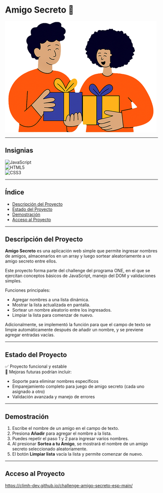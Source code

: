 # Amigo Secreto 🎁

![Portada](assets/amigo-secreto-1.png)

---

## Insignias

![JavaScript](https://img.shields.io/badge/JavaScript-F7DF1E?logo=javascript&logoColor=black)  
![HTML5](https://img.shields.io/badge/HTML5-E34F26?logo=html5&logoColor=white)  
![CSS3](https://img.shields.io/badge/CSS3-1572B6?logo=css3&logoColor=white)

---

## Índice

- [Descripción del Proyecto](#descripción-del-proyecto)  
- [Estado del Proyecto](#estado-del-proyecto)  
- [Demostración](#demostración)  
- [Acceso al Proyecto](#acceso-al-proyecto)  

---

## Descripción del Proyecto

**Amigo Secreto** es una aplicación web simple que permite ingresar nombres de amigos, almacenarlos en un array y luego sortear aleatoriamente a un amigo secreto entre ellos.

Este proyecto forma parte del challenge del programa ONE, en el que se ejercitan conceptos básicos de JavaScript, manejo del DOM y validaciones simples.

Funciones principales:
- Agregar nombres a una lista dinámica.
- Mostrar la lista actualizada en pantalla.
- Sortear un nombre aleatorio entre los ingresados.
- Limpiar la lista para comenzar de nuevo.

Adicionalmente, se implementó la función para que el campo de texto se limpie automáticamente después de añadir un nombre, y se previene agregar entradas vacías.

---

## Estado del Proyecto

✅ Proyecto funcional y estable  
🚧 Mejoras futuras podrían incluir:  
- Soporte para eliminar nombres específicos  
- Emparejamiento completo para juego de amigo secreto (cada uno asignado a otro)  
- Validación avanzada y manejo de errores

---

## Demostración

1. Escribe el nombre de un amigo en el campo de texto.  
2. Presiona **Añadir** para agregar el nombre a la lista.  
3. Puedes repetir el paso 1 y 2 para ingresar varios nombres.  
4. Al presionar **Sortea a tu Amigo**, se mostrará el nombre de un amigo secreto seleccionado aleatoriamente.  
5. El botón **Limpiar lista** vacía la lista y permite comenzar de nuevo.

---

## Acceso al Proyecto

https://climh-dev.github.io/challenge-amigo-secreto-esp-main/
